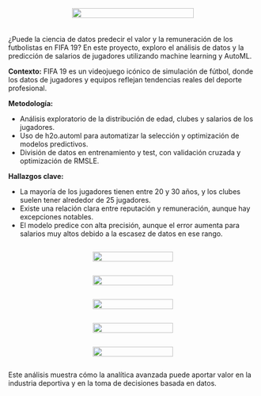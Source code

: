 <div style="display: flex; justify-content: center; text-align: center;">
<img width="70%" height="auto" src='https://cdn.resfu.com/media/img_news/montaje-de-las-portadas-de-fifa-19-de-ilustrador-fred-illustrations--montaje-fred-illustrations.png?size=1000x&lossy=1&ext=jpeg'>
</div>
<br><br>
¿Puede la ciencia de datos predecir el valor y la remuneración de los futbolistas en FIFA 19? En este proyecto, exploro el análisis de datos y la predicción de salarios de jugadores utilizando machine learning y AutoML.

**Contexto:**
FIFA 19 es un videojuego icónico de simulación de fútbol, donde los datos de jugadores y equipos reflejan tendencias reales del deporte profesional.

**Metodología:**
- Análisis exploratorio de la distribución de edad, clubes y salarios de los jugadores.
- Uso de h2o.automl para automatizar la selección y optimización de modelos predictivos.
- División de datos en entrenamiento y test, con validación cruzada y optimización de RMSLE.

**Hallazgos clave:**
- La mayoría de los jugadores tienen entre 20 y 30 años, y los clubes suelen tener alrededor de 25 jugadores.
- Existe una relación clara entre reputación y remuneración, aunque hay excepciones notables.
- El modelo predice con alta precisión, aunque el error aumenta para salarios muy altos debido a la escasez de datos en ese rango.

<div style="display: flex; justify-content: center; text-align: center; margin: 2em;">
    <img width="60%" height="80%" src=${AssetsImage.FIFA19Age}>
</div>
<div style="display: flex; justify-content: center; text-align: center; margin: 2em;">
    <img width="60%" height="80%" src=${AssetsImage.FIFA19Club}>
</div>
<div style="display: flex; justify-content: center; text-align: center; margin: 2em;">
    <img width="60%" height="80%" src=${AssetsImage.FIFA19AgeGan}>
</div>
<div style="display: flex; justify-content: center; text-align: center; margin: 2em;">
    <img width="60%" height="80%" src=${AssetsImage.FIFA19Money}>
</div>
<div style="display: flex; justify-content: center; text-align: center; margin: 2em;">
    <img width="60%" height="80%" src=${AssetsImage.FIFA19Pred}>
</div>

Este análisis muestra cómo la analítica avanzada puede aportar valor en la industria deportiva y en la toma de decisiones basada en datos.
